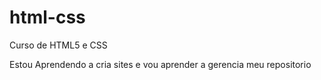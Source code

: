 # html-css
 Curso de HTML5 e CSS

 Estou Aprendendo a cria sites e vou aprender a gerencia meu repositorio
